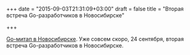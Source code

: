 +++
date = "2015-09-03T21:31:09+03:00"
draft = false
title = "Вторая встреча Go-разработчиков в Новосибирске"

+++

<p><a href="https://golang-party.timepad.ru/event/240938/">Go-митап в Новосибирске</a>. Уже совсем скоро,&nbsp;24 сентября, вторая встреча Go-разработчиков в Новосибирске.</p>


